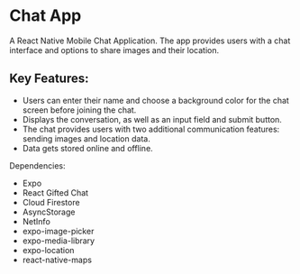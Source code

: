 # Chat App
A React Native Mobile Chat Application. The app provides users with a chat interface and options to share images and their location.


## Key Features:
- Users can enter their name and choose a background color for the chat screen before joining the chat. 
- Displays the conversation, as well as an input field and submit button. 
- The chat provides users with two additional communication features: sending images and location data. 
- Data gets stored online and offline.

Dependencies:
- Expo
- React Gifted Chat
- Cloud Firestore
- AsyncStorage
- NetInfo
- expo-image-picker
- expo-media-library
- expo-location
- react-native-maps